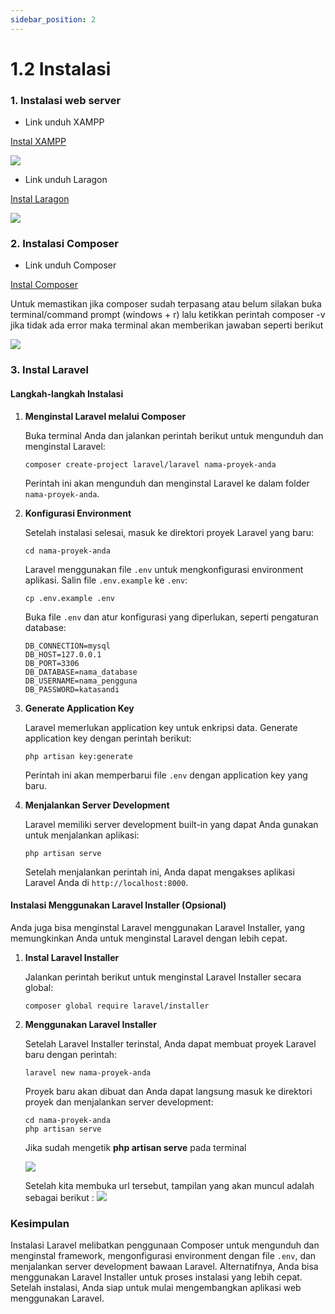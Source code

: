 ```yaml
---
sidebar_position: 2
---
```


# 1.2 Instalasi

### 1. Instalasi web server

- Link unduh XAMPP

[Instal XAMPP](https://www.apachefriends.org/download.html)

**![](https://lh7-us.googleusercontent.com/docsz/AD_4nXeFCAOgw5PHdp76MALwq9SM2L6zOUx8qKUKt9qtoNaHlEMaYrfOo_kqJGJSf0TM2TQvXuZXJw4EMKhmj1YB5v7LW3SXuuTYvTNde1GpVZx6UhVKtz_1U5W6_d4PEbI8xOtglxhTXfnjvnDmrlsmxekExvPV?key=d3s-vJLBsYtwvRvGfZhdnw)**
- Link unduh Laragon

[Instal Laragon](https://laragon.org/download.html)

**![](https://lh7-us.googleusercontent.com/docsz/AD_4nXepmK1fQWAvGUwLl6ZRCrs1sbnmjAbm_O7odTnySL0bXg-5cn8jm8pdeCSTH-_C-CuyPJdrz_uZrlqFvaySZSoj_kZRf2ljWSzRk4EqaYC5YQ_wYo0Sx6qUc6n0zcsUboGSsDOb4Qi2yGOhlcVeUY9n5uWD?key=d3s-vJLBsYtwvRvGfZhdnw)**

### 2. Instalasi Composer

- Link unduh Composer

[Instal Composer](https://getcomposer.org/download/)

Untuk memastikan jika composer sudah terpasang atau belum silakan buka
terminal/command prompt (windows + r) lalu ketikkan perintah composer -v jika tidak
ada error maka terminal akan memberikan jawaban seperti berikut

**![](https://lh7-us.googleusercontent.com/docsz/AD_4nXfV8SQisGLVhpEz_Eu6iPKfQR0UVUqsPoRCcnVtdESfYWQxdV59yj5dBQqQTJ07yvTDBp38vCCMGN6dJ8jWwOPNJiwMG9RoI885_W-GvK7vjqe27EAZrK5IzvgnbWUVzXPGH3R8Q-j_4TYdIco8RcVvfZ_Q?key=d3s-vJLBsYtwvRvGfZhdnw)**

### 3. Instal Laravel


#### Langkah-langkah Instalasi

1.  **Menginstal Laravel melalui Composer**
    
    Buka terminal Anda dan jalankan perintah berikut untuk mengunduh dan menginstal Laravel:
   
    ```
    composer create-project laravel/laravel nama-proyek-anda
    ``` 
    
    Perintah ini akan mengunduh dan menginstal Laravel ke dalam folder `nama-proyek-anda`.
    
2.  **Konfigurasi Environment**
    
    Setelah instalasi selesai, masuk ke direktori proyek Laravel yang baru:

    ```
    cd nama-proyek-anda
    ```
    
    Laravel menggunakan file `.env` untuk mengkonfigurasi environment aplikasi. Salin file `.env.example` ke `.env`:
    
    
    ```
    cp .env.example .env
    ``` 
    
    Buka file `.env` dan atur konfigurasi yang diperlukan, seperti pengaturan database:
    
    ```
    DB_CONNECTION=mysql
    DB_HOST=127.0.0.1
    DB_PORT=3306
    DB_DATABASE=nama_database
    DB_USERNAME=nama_pengguna
    DB_PASSWORD=katasandi
    ```
    
3.  **Generate Application Key**
    
    Laravel memerlukan application key untuk enkripsi data. Generate application key dengan perintah berikut:
    ```
    php artisan key:generate
    ```
    
    Perintah ini akan memperbarui file `.env` dengan application key yang baru.
    
4.  **Menjalankan Server Development**
    
    Laravel memiliki server development built-in yang dapat Anda gunakan untuk menjalankan aplikasi:
    ```
    php artisan serve
    ```
    
    Setelah menjalankan perintah ini, Anda dapat mengakses aplikasi Laravel Anda di `http://localhost:8000`.
    

#### Instalasi Menggunakan Laravel Installer (Opsional)

Anda juga bisa menginstal Laravel menggunakan Laravel Installer, yang memungkinkan Anda untuk menginstal Laravel dengan lebih cepat.

1.  **Instal Laravel Installer**
    
    Jalankan perintah berikut untuk menginstal Laravel Installer secara global:
    
    ```
    composer global require laravel/installer
    ```
    
2.  **Menggunakan Laravel Installer**
    
    Setelah Laravel Installer terinstal, Anda dapat membuat proyek Laravel baru dengan perintah:
    
    ```
    laravel new nama-proyek-anda
    ``` 
    
    Proyek baru akan dibuat dan Anda dapat langsung masuk ke direktori proyek dan menjalankan server development:
    
    ```
    cd nama-proyek-anda
    php artisan serve
    ```
    Jika sudah mengetik **php artisan serve** pada terminal

    **![](https://lh7-rt.googleusercontent.com/docsz/AD_4nXdRixaE2_peX_RHy3dNvJQs-uYh4FmX507dm1Mv-H9CXUpXqFhZ-eqKzeI_UIZuGBHXDcXaNleht7AWTfEStDIqwWj_0sntfhu0qoCEXaj_RlXPn0jjOBB6SMk8k2mVYAO7TK8iIUrlym6TvLWuzZxDL9Ad?key=d3s-vJLBsYtwvRvGfZhdnw)**

    Setelah kita membuka url tersebut, tampilan yang akan muncul adalah sebagai berikut :
    **![](https://lh7-rt.googleusercontent.com/docsz/AD_4nXeq1AhiCHqFn6e6hxGD--vCtyUBvKGFUNtrN8CXm5vM6GEfcPc0jf_rBLWRd2riPEDPpGNzln-UKt30o9djN4gCsMG9biic7Tvjicbg6YWmf04Y0eS8KqTGI9OMvweHRWSyAqCpLDU-pTjD2M4XCs3gysYZ?key=d3s-vJLBsYtwvRvGfZhdnw)**
    

### Kesimpulan

Instalasi Laravel melibatkan penggunaan Composer untuk mengunduh dan menginstal framework, mengonfigurasi environment dengan file `.env`, dan menjalankan server development bawaan Laravel. Alternatifnya, Anda bisa menggunakan Laravel Installer untuk proses instalasi yang lebih cepat. Setelah instalasi, Anda siap untuk mulai mengembangkan aplikasi web menggunakan Laravel.